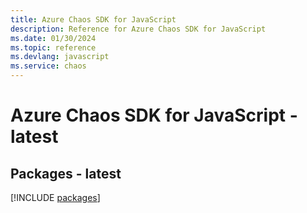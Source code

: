 ```yaml
---
title: Azure Chaos SDK for JavaScript
description: Reference for Azure Chaos SDK for JavaScript
ms.date: 01/30/2024
ms.topic: reference
ms.devlang: javascript
ms.service: chaos
---
```

# Azure Chaos SDK for JavaScript - latest
## Packages - latest
[!INCLUDE [packages](chaos-index.md)]
